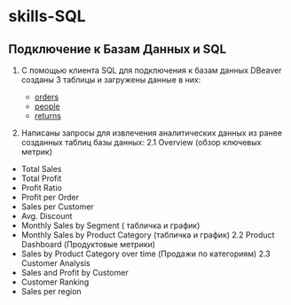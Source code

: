 # skills-SQL

## Подключение к Базам Данных и SQL

1. С помощью клиента SQL для подключения к базам данных DBeaver созданы 3 таблицы и загружены данные в них:
   - [orders](https://github.com/svn365/skills-SQL/blob/main/CREATE%20TABLE%20orders.sql)
   - [people](https://github.com/svn365/skills-SQL/blob/main/CREATE%20TABLE%20people.sql)
   - [returns](https://github.com/svn365/skills-SQL/blob/main/CREATE%20TABLE%20returns.sql)

2. Написаны запросы для извлечения аналитических данных из ранее созданных таблиц базы данных:
  2.1 Overview (обзор ключевых метрик)
  - Total Sales 
  - Total Profit
  - Profit Ratio
  - Profit per Order
  - Sales per Customer
  - Avg. Discount
  - Monthly Sales by Segment ( табличка и график)
  - Monthly Sales by Product Category (табличка и график)
  2.2 Product Dashboard (Продуктовые метрики)
  - Sales by Product Category over time (Продажи по категориям)
  2.3 Customer Analysis
  - Sales and Profit by Customer
  - Customer Ranking
  - Sales per region
